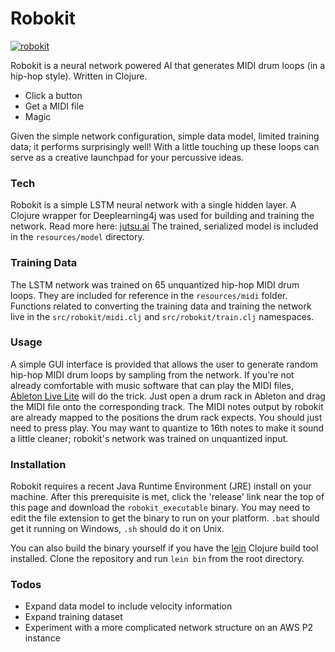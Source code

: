 
# Robokit

[![robokit](https://i.imgur.com/fVCKnIH.jpg)](https://i.imgur.com/fVCKnIH.jpg)

Robokit is a neural network powered AI that generates MIDI drum loops (in a hip-hop style). Written in Clojure.

  - Click a button
  - Get a MIDI file
  - Magic

Given the simple network configuration, simple data model, limited training data; it performs surprisingly well! With a little touching up these loops can serve as a creative launchpad for your percussive ideas.

### Tech

Robokit is a simple LSTM neural network with a single hidden layer. A Clojure wrapper for Deeplearning4j was used for building and training the network. Read more here: [jutsu.ai] 
The trained, serialized model is included in the `resources/model` directory.

### Training Data

The LSTM network was trained on 65 unquantized hip-hop MIDI drum loops. They are included for reference in the `resources/midi` folder. Functions related to converting the training data and training the network live in the `src/robokit/midi.clj` and `src/robokit/train.clj` namespaces.

### Usage

 A simple GUI interface is provided that allows the user to generate random hip-hop MIDI drum loops by sampling from the network.
 If you're not already comfortable with music software that can play the MIDI files, [Ableton Live Lite] will do the trick.
 Just open a drum rack in Ableton and drag the MIDI file onto the corresponding track. The MIDI notes output by robokit are already 
 mapped to the positions the drum rack expects. You should just need to press play. You may want to quantize to 16th notes
 to make it sound a little cleaner; robokit's network was trained on unquantized input.

### Installation

Robokit requires a recent Java Runtime Environment (JRE) install on your machine. After this prerequisite is met, click the 'release' link near the top of this page and download the `robokit_executable` binary. You may need to edit the file extension to get the binary to run on your platform. `.bat` should get it running on Windows, `.sh` should do it on Unix.

You can also build the binary yourself if you have the [lein] Clojure build tool installed. Clone the repository and run `lein bin` from the root directory.

### Todos
 - Expand data model to include velocity information
 - Expand training dataset
 - Experiment with a more complicated network structure on an AWS P2 instance


[//]: # (These are reference links used in the body of this note and get stripped out when the markdown processor does its job. There is no need to format nicely because it shouldn't be seen. Thanks SO - http://stackoverflow.com/questions/4823468/store-comments-in-markdown-syntax)


   [jutsu.ai]: <https://github.com/hswick/jutsu.ai>
   [lein]: <https://leiningen.org/>
   [Ableton Live Lite]: <https://www.ableton.com/en/products/live-lite/>
